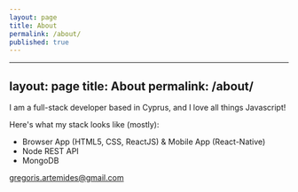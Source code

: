 ```yaml
---
layout: page
title: About
permalink: /about/
published: true
---
```

---
layout: page
title: About
permalink: /about/
---

I am a full-stack developer based in Cyprus, and I love all things Javascript!

Here's what my stack looks like (mostly):

* Browser App (HTML5, CSS, ReactJS) &  Mobile App (React-Native)
* Node REST API
* MongoDB

[gregoris.artemides@gmail.com](mailto:gregoris.artemides@gmail.com)